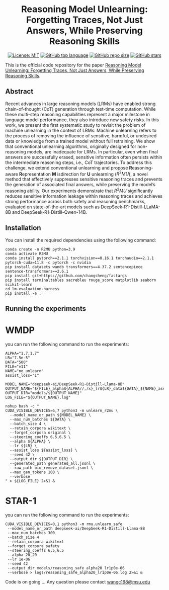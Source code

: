 <div align='center'>
 
# Reasoning Model Unlearning: Forgetting Traces, Not Just Answers,  While Preserving Reasoning Skills


[![License: MIT](https://img.shields.io/badge/License-MIT-blue)](https://github.com/OPTML-Group/WAGLE?tab=MIT-1-ov-file)
[![GitHub top language](https://img.shields.io/github/languages/top/OPTML-Group/WAGLE)](https://github.com/OPTML-Group/WAGLE)
[![GitHub repo size](https://img.shields.io/github/repo-size/OPTML-Group/WAGLE)](https://github.com/OPTML-Group/WAGLE)
[![GitHub stars](https://img.shields.io/github/stars/OPTML-Group/WAGLE)](https://github.com/OPTML-Group/WAGLE)

</div>

This is the official code repository for the paper [Reasoning Model Unlearning: Forgetting Traces, Not Just Answers,  While Preserving Reasoning Skills]().

## Abstract

Recent advances in large reasoning models (LRMs) have enabled strong chain-of-thought (CoT) generation through test-time computation. While these multi-step reasoning capabilities represent a major milestone in language model performance, they also introduce new safety risks. In this work, we present the first systematic study to revisit the problem of machine unlearning in the context of LRMs. Machine unlearning refers to the process of removing the influence of sensitive, harmful, or undesired data or knowledge from a trained model without full retraining. We show that conventional unlearning algorithms, originally designed for non-reasoning models, are inadequate for LRMs. In particular, even when final answers are successfully erased, sensitive information often persists within the intermediate reasoning steps, i.e., CoT trajectories.
 To address this challenge, we extend conventional unlearning and propose **R**easoning-aware **R**epresentation **M** isdirection for **U** unlearning ($R^2MU$), a novel method that effectively suppresses sensitive reasoning traces and prevents the generation of associated final answers, while preserving the model’s reasoning ability.
 Our experiments demonstrate that $R^2MU$ significantly reduces sensitive information leakage within reasoning traces and achieves strong performance across both safety and reasoning benchmarks, evaluated on state-of-the-art models such as DeepSeek-R1-Distill-LLaMA-8B and DeepSeek-R1-Distill-Qwen-14B.

<!-- <table align="center">
  <tr>
    <td align="center"> 
      <img src="Images/teaser.png" alt="Teaser" style="width: 700px;"/> 
      <br>
      <em style="font-size: 18px;">  <strong style="font-size: 18px;">Figure 1:</strong> Systematic overview and experiment highlights of SimNPO.</em>
    </td>
  </tr>
</table> -->

## Installation

You can install the required dependencies using the following command:
```
conda create -n R2MU python=3.9
conda activate R2MU
conda install pytorch==2.1.1 torchvision==0.16.1 torchaudio==2.1.1 pytorch-cuda=11.8 -c pytorch -c nvidia
pip install datasets wandb transformers==4.37.2 sentencepiece sentence-transformers==2.6.1
pip install git+https://github.com/changsheng/fastargs  
pip install terminaltables sacrebleu rouge_score matplotlib seaborn scikit-learn
cd lm-evaluation-harness
pip install -e .
```

## Running the experiments

# WMDP
you can run the following command to run the experiments:
```
ALPHA="1.7,1.7"
LR="7.5e-5"
DATA="500"
FILE="v11"
NAME="no_unlearn"
assist_loss="1"

MODEL_NAME="deepseek-ai/DeepSeek-R1-Distill-Llama-8B"
OUTPUT_NAME="${FILE}_alpha${ALPHA//,/x}_lr${LR}_data${DATA}_${NAME}_assist_loss_${assist_loss}"
OUTPUT_DIR="models/${OUTPUT_NAME}"
LOG_FILE="${OUTPUT_NAME}.log"

nohup bash -c "
CUDA_VISIBLE_DEVICES=6,7 python3 -m unlearn_r2mu \
  --model_name_or_path ${MODEL_NAME} \
  --max_num_batches ${DATA} \
  --batch_size 4 \
  --retain_corpora wikitext \
  --forget_corpora original \
  --steering_coeffs 6.5,6.5 \
  --alpha ${ALPHA} \
  --lr ${LR} \
  --assist_loss ${assist_loss} \
  --seed 42 \
  --output_dir ${OUTPUT_DIR} \
  --generated_path generated_all.jsonl \
  --raw_path bio_remove_dataset.jsonl \
  --max_gen_tokens 100 \
  --verbose
" > ${LOG_FILE} 2>&1 &
```
# STAR-1

you can run the following command to run the experiments:
```
CUDA_VISIBLE_DEVICES=0,1 python3 -m rmu.unlearn_safe
 --model_name_or_path deepseek-ai/DeepSeek-R1-Distill-Llama-8B
 --max_num_batches 300
 --batch_size 4
 --retain_corpora wikitext
 --forget_corpora safety
 --steering_coeffs 6.5,6.5
 --alpha 20,20
 --lr 1e-06
 --seed 42
 --output_dir models/reasoning_safe_alpha20_lr1p0e-06
 --verbose > logs/reasoning_safe_alpha20_lr1p0e-06.log 2>&1 &

```

Code is on going ... Any question please contact wangc168@msu.edu

